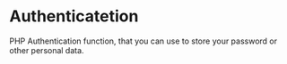 # Authenticatetion
PHP Authentication function, that you can use to store your password or other personal data.


